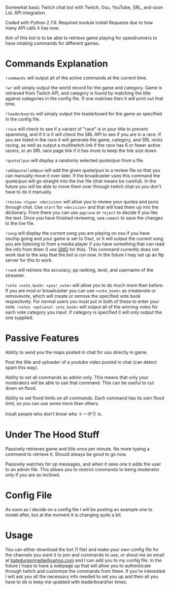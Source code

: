 Somewhat basic Twitch chat bot with Twitch, Osu, YouTube, SRL, and soon LoL API integration.

Coded with Python 2.7.6.  Required module install Requests due to how many API calls it has now.

Aim of this bot is to be able to retrieve game playing for speedrunners to have rotating commands for different games.

Commands Explanation
====================
`!commands` will output all of the active commands at the current time.

`!wr` will simply output the world record for the game and category.  Game is retrieved from Twitch API, and category is
found by matching the title against categories in the config file.  If one matches then it will print out that time.

`!leaderboards` will simply output the leaderboard for the game as specified in the config file.

`!race` will check to see if a variant of "race" is in your title to prevent spamming, and if it is it will check the
SRL API to see if you are in a race.  If you are listed in the race it will generate the game, category, and SRL nicks
racing, as well as output a multitwitch link if the race has 6 or fewer active racers, or an SRL race page link if it 
has more to keep the link size down.

`!quote`/`!pun` will display a randomly selected quote/pun from a file.

`!addqoute`/`!addpun` will add the given quote/pun to a review file so that you can manually move it over later.  If the
broadcaster uses this command the quote/pun will go straight into the live file (that means be careful).  In the future
you will be able to move them over through twitch chat so you don't have to do it manually.

`!review <type> <decision>` will allow you to review your quotes and puns through chat.  Use `start` for `<decision>`
and that will load them up into the dictionary.  From there you can use `approve` or `reject` to decide if you like
the text.  Once you have finished reviewing, use `commit` to save the changes to the live file.

`!song` will display the current song you are playing on osu if you have osu!np going and your game is set to Osu!, or
it will output the current song you are listening to from a media player if you have something that can read the info
from them (I use [SMG](http://obsproject.com/forum/threads/smg-now-playing.12744/) for this).  This command currently
does not work due to the way that the bot is run now.  In the future I may set up an ftp server for this to work.

`!rank` will retrieve the accuracy, pp ranking, level, and username of the streamer.

`!vote <vote_book> <your_vote>` will allow you to do much more than before.  If you are mod or broadcaster you can use
`<vote_book>` as createvote or removevote, which will create or remove the specified vote book respectively.  For normal
users you must put in both of these to enter your vote.  `!votes <optional vote_book>` will output all of the winning
votes for each vote category you input.  If category is specified it will only output the one supplied.


Passive Features
================
Ability to send you the maps posted in chat for osu directly in game.

Post the title and uploader of a youtube video posted in chat (can detect spam this way).

Ability to set all commands as admin only.  This means that only your moderators will be able to use that command.  This
can be useful to cut down on flood.

Ability to set flood limits on all commands.  Each command has its own flood limit, so you can use some more than
others.

Insult people who don't know who トーボウ is.

Under The Hood Stuff
====================
Passively retrieves game and title once per minute.  No more typing a command to retrieve it.  Should always be good to
go now.

Passively watches for op messages, and when it sees one it adds the user to an admin file.  This allows you to restrict
commands to being moderator only if you are so inclined.

Config File
===========
As soon as I decide on a config file I will be posting an example one to model after, but at the moment it is changing
quite a bit.

Usage
=====
You can either download the bot (1 file) and make your own config file for the channels you want it to join and commands
to use, or shoot me an email at batedurgonnadie@yahoo.com and I can add you to my config file.  In the future I hope to
have a webpage up that will allow you to authenticate through twitch and customize the commands from there.  If you're
interested I will ask you all the necessary info needed to set you up and then all you have to do is keep me updated
with leaderboard/wr times.
